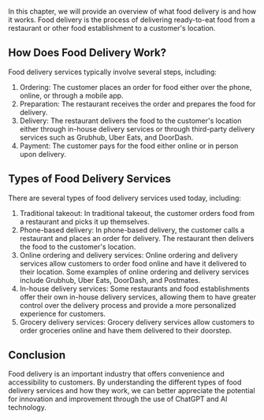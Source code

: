 
In this chapter, we will provide an overview of what food delivery is and how it works. Food delivery is the process of delivering ready-to-eat food from a restaurant or other food establishment to a customer's location.

How Does Food Delivery Work?
----------------------------

Food delivery services typically involve several steps, including:

1. Ordering: The customer places an order for food either over the phone, online, or through a mobile app.
2. Preparation: The restaurant receives the order and prepares the food for delivery.
3. Delivery: The restaurant delivers the food to the customer's location either through in-house delivery services or through third-party delivery services such as Grubhub, Uber Eats, and DoorDash.
4. Payment: The customer pays for the food either online or in person upon delivery.

Types of Food Delivery Services
-------------------------------

There are several types of food delivery services used today, including:

1. Traditional takeout: In traditional takeout, the customer orders food from a restaurant and picks it up themselves.
2. Phone-based delivery: In phone-based delivery, the customer calls a restaurant and places an order for delivery. The restaurant then delivers the food to the customer's location.
3. Online ordering and delivery services: Online ordering and delivery services allow customers to order food online and have it delivered to their location. Some examples of online ordering and delivery services include Grubhub, Uber Eats, DoorDash, and Postmates.
4. In-house delivery services: Some restaurants and food establishments offer their own in-house delivery services, allowing them to have greater control over the delivery process and provide a more personalized experience for customers.
5. Grocery delivery services: Grocery delivery services allow customers to order groceries online and have them delivered to their doorstep.

Conclusion
----------

Food delivery is an important industry that offers convenience and accessibility to customers. By understanding the different types of food delivery services and how they work, we can better appreciate the potential for innovation and improvement through the use of ChatGPT and AI technology.

